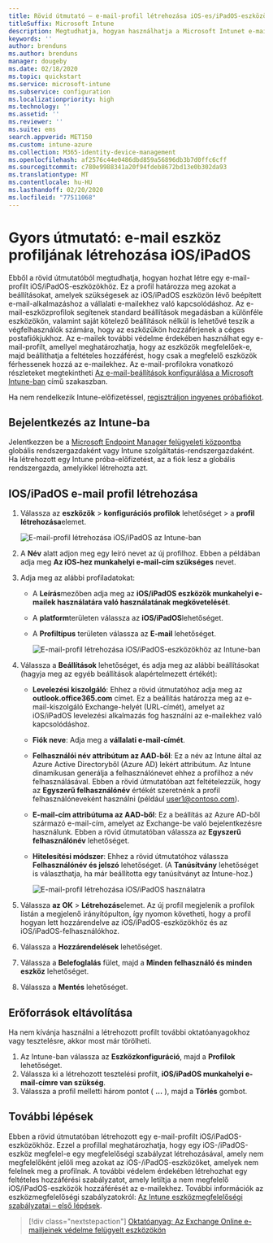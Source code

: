 ```yaml
---
title: Rövid útmutató – e-mail-profil létrehozása iOS-es/iPadOS-eszközökhöz
titleSuffix: Microsoft Intune
description: Megtudhatja, hogyan használhatja a Microsoft Intunet e-mail profil létrehozásához, hogy az iOS/iPadOS-eszközök biztonságosan csatlakozhassanak a vállalati e-mailekhez.
keywords: ''
author: brenduns
ms.author: brenduns
manager: dougeby
ms.date: 02/18/2020
ms.topic: quickstart
ms.service: microsoft-intune
ms.subservice: configuration
ms.localizationpriority: high
ms.technology: ''
ms.assetid: ''
ms.reviewer: ''
ms.suite: ems
search.appverid: MET150
ms.custom: intune-azure
ms.collection: M365-identity-device-management
ms.openlocfilehash: af2576c44e0486dbd859a56896db3b7d0ffc6cff
ms.sourcegitcommit: c780e9988341a20f94fdeb8672bd13e0b302da93
ms.translationtype: MT
ms.contentlocale: hu-HU
ms.lasthandoff: 02/20/2020
ms.locfileid: "77511068"
---
```

# <a name="quickstart-create-an-email-device-profile-for-iosipados"></a>Gyors útmutató: e-mail eszköz profiljának létrehozása iOS/iPadOS

Ebből a rövid útmutatóból megtudhatja, hogyan hozhat létre egy e-mail-profilt iOS/iPadOS-eszközökhöz. Ez a profil határozza meg azokat a beállításokat, amelyek szükségesek az iOS/iPadOS eszközön lévő beépített e-mail-alkalmazáshoz a vállalati e-mailekhez való kapcsolódáshoz. Az e-mail-eszközprofilok segítenek standard beállítások megadásban a különféle eszközökön, valamint saját kötelező beállítások nélkül is lehetővé teszik a végfelhasználók számára, hogy az eszközükön hozzáférjenek a céges postafiókjukhoz. Az e-mailek további védelme érdekében használhat egy e-mail-profilt, amellyel meghatározhatja, hogy az eszközök megfelelőek-e, majd beállíthatja a feltételes hozzáférést, hogy csak a megfelelő eszközök férhessenek hozzá az e-mailekhez. Az e-mail-profilokra vonatkozó részleteket megtekintheti [Az e-mail-beállítások konfigurálása a Microsoft Intune-ban](email-settings-configure.md) című szakaszban.

Ha nem rendelkezik Intune-előfizetéssel, [regisztráljon ingyenes próbafiókot](../fundamentals/free-trial-sign-up.md).

## <a name="sign-in-to-intune"></a>Bejelentkezés az Intune-ba

Jelentkezzen be a [Microsoft Endpoint Manager felügyeleti központba](https://go.microsoft.com/fwlink/?linkid=2109431) globális rendszergazdaként vagy Intune szolgáltatás-rendszergazdaként. Ha létrehozott egy Intune próba-előfizetést, az a fiók lesz a globális rendszergazda, amelyikkel létrehozta azt.

## <a name="create-an-iosipados-email-profile"></a>IOS/iPadOS e-mail profil létrehozása

1. Válassza az **eszközök** > **konfigurációs profilok** lehetőséget > a **profil létrehozása**elemet.

   ![E-mail-profil létrehozása iOS/iPadOS az Intune-ban](./media/quickstart-email-profile/ios-create-profile.png)

2. A **Név** alatt adjon meg egy leíró nevet az új profilhoz. Ebben a példában adja meg **Az iOS-hez munkahelyi e-mail-cím szükséges** nevet.
3. Adja meg az alábbi profiladatokat:
    - A **Leírás**mezőben adja meg az **iOS/iPadOS eszközök munkahelyi e-mailek használatára való használatának megkövetelését**.
    - A **platform**területen válassza az **iOS/iPadOS**lehetőséget.
    - A **Profiltípus** területen válassza az **E-mail** lehetőséget.

        ![E-mail-profil létrehozása iOS/iPadOS-eszközökhöz az Intune-ban](./media/quickstart-email-profile/ios-email-profile-name.png)

4. Válassza a **Beállítások** lehetőséget, és adja meg az alábbi beállításokat (hagyja meg az egyéb beállítások alapértelmezett értékét):
   - **Levelezési kiszolgáló**: Ehhez a rövid útmutatóhoz adja meg az **outlook.office365.com** címet. Ez a beállítás határozza meg az e-mail-kiszolgáló Exchange-helyét (URL-címét), amelyet az iOS/iPadOS levelezési alkalmazás fog használni az e-mailekhez való kapcsolódáshoz.
   - **Fiók neve**: Adja meg a **vállalati e-mail-címét**.
   - **Felhasználói név attribútum az AAD-ből**: Ez a név az Intune által az Azure Active Directoryből (Azure AD) lekért attribútum. Az Intune dinamikusan generálja a felhasználónevet ehhez a profilhoz a név felhasználásával. Ebben a rövid útmutatóban azt feltételezzük, hogy az **Egyszerű felhasználónév** értékét szeretnénk a profil felhasználóneveként használni (például user1@contoso.com).
   - **E-mail-cím attribútuma az AAD-ből**: Ez a beállítás az Azure AD-ből származó e-mail-cím, amelyet az Exchange-be való bejelentkezésre használunk. Ebben a rövid útmutatóban válassza az **Egyszerű felhasználónév** lehetőséget.
   - **Hitelesítési módszer**: Ehhez a rövid útmutatóhoz válassza **Felhasználónév és jelszó** lehetőséget. (A **Tanúsítvány** lehetőséget is választhatja, ha már beállította egy tanúsítványt az Intune-hoz.)

        ![E-mail-profil létrehozása iOS/iPadOS használatra](./media/quickstart-email-profile/ios-email-profile.png)

5. Válassza **az OK** > **Létrehozás**elemet. Az új profil megjelenik a profilok listán a megjelenő irányítópulton, így nyomon követheti, hogy a profil hogyan lett hozzárendelve az iOS/iPadOS-eszközökhöz és az iOS/iPadOS-felhasználókhoz.
6. Válassza a **Hozzárendelések** lehetőséget.
7. Válassza a **Belefoglalás** fület, majd a **Minden felhasználó és minden eszköz** lehetőséget. 
8. Válassza a **Mentés** lehetőséget.

## <a name="clean-up-resources"></a>Erőforrások eltávolítása

Ha nem kívánja használni a létrehozott profilt további oktatóanyagokhoz vagy tesztelésre, akkor most már törölheti.

1. Az Intune-ban válassza az **Eszközkonfiguráció**, majd a **Profilok** lehetőséget.
2. Válassza ki a létrehozott tesztelési profilt, **iOS/iPadOS munkahelyi e-mail-címre van szükség**.
3. Válassza a profil melletti három pontot ( **...** ), majd a **Törlés** gombot.

## <a name="next-steps"></a>További lépések

Ebben a rövid útmutatóban létrehozott egy e-mail-profilt iOS/iPadOS-eszközökhöz. Ezzel a profillal meghatározhatja, hogy egy iOS-/iPadOS-eszköz megfelel-e egy megfelelőségi szabályzat létrehozásával, amely nem megfelelőként jelöli meg azokat az iOS-/iPadOS-eszközöket, amelyek nem felelnek meg a profilnak. A további védelem érdekében létrehozhat egy feltételes hozzáférési szabályzatot, amely letiltja a nem megfelelő iOS/iPadOS-eszközök hozzáférését az e-mailekhez. További információk az eszközmegfelelőségi szabályzatokról: [Az Intune eszközmegfelelőségi szabályzatai – első lépések](../protect/device-compliance-get-started.md).

> [!div class="nextstepaction"]
> [Oktatóanyag: Az Exchange Online e-mailjeinek védelme felügyelt eszközökön](../tutorial-protect-email-on-enrolled-devices.md)
